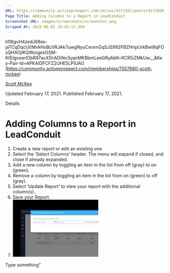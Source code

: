 ```yaml
---
URL: https://community.activeprospect.com/series/4173161/posts/4173858-adding-columns-to-a-report-in-leadconduit
Page Title: Adding Columns to a Report in LeadConduit
Screenshot URL: images/screenshots/screenshot.png
Scraped At: 2025-06-02 19:42:11.394
---
```

h1I6gvH4zedJ68ex-jaTCqDqcU0MrAHoBcVRJAk7uwgNyuCwxmGqSJS992FBZHnpUrkBwl8qFOsQHXOjlKQWorgezGSM-KtEIgcearIObR97axX5hADiNn3yqnMKBbmLeeGRyAbK~KCR5iZMkUw__&Key-Pair-Id=APKAIDFCFZ2UHE5LPIUA)](https://community.activeprospect.com/memberships/7557680-scott-mckee)

[_Scott McKee_](https://community.activeprospect.com/memberships/7557680-scott-mckee)

Updated February 17, 2021. Published February 17, 2021.

Details

# Adding Columns to a Report in LeadConduit

1. Create a new report or edit an existing one.
2. Select the ‘Select Columns’ header. The menu will expand if closed, and close if already expanded.
3. Add a new column by toggling an item in the list from off (gray) to on (green).
4. Remove a column by toggling an item in the list from on (green) to off (gray).
5. Select ‘Update Report’ to view your report with the additional column(s)..
6. Save your Report.
7. ![](images/image-1.png)

Type something"
